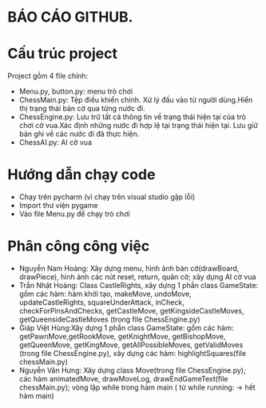 # BÁO CÁO GITHUB.
<a name = "I"></a>
# Cấu trúc project
<a name="markdown"></a>
Project gồm 4 file chính:
- Menu.py, button.py: menu trò chơi
- ChessMain.py: Tệp điều khiển chính. Xử lý đầu vào từ người dùng.Hiển thị trạng thái bàn cờ qua từng nước đi.
- ChessEngine.py: Lưu trữ tất cả thông tin về trạng thái hiện tại của trò chơi cờ vua.Xác định những nước đi hợp lệ tại trạng thái hiện tại. Lưu giữ bản ghi về các nước đi đã thực hiện.
- ChessAI.py: AI cờ vua
#  Hướng dẫn chạy code
- Chạy trên pycharm (vì chạy trên visual studio gặp lỗi)
- Import thư viện pygame
- Vào file Menu.py để chạy trò chơi

# Phân công công việc
- Nguyễn Nam Hoàng: Xây dựng menu, hình ảnh bàn cờ(drawBoard, drawPiece), hình ảnh các nút reset, return, quân cờ; xây dựng AI cờ vua 
- Trần Nhật Hoàng: Class CastleRights, xây dựng 1 phần class GameState: gồm các hàm: hàm khởi tạo, makeMove, undoMove, updateCastleRights, squareUnderAttack, inCheck, checkForPinsAndChecks, getCastleMove, getKingsideCastleMoves, getQueensideCastleMoves (trong file ChessEngine.py)
- Giáp Việt Hùng:Xây dựng 1 phần class GameState: gồm các hàm: getPawnMove,getRookMove, getKnightMove, getBishopMove, getQueenMove, getKingMove, getAllPossibleMoves, getValidMoves (trong file ChessEngine.py), xây dựng các hàm: highlightSquares(file chessMain.py)
- Nguyễn Văn Hưng: Xây dựng class Move(trong file ChessEngine.py); các hàm animatedMove, drawMoveLog, drawEndGameText(file chessMain.py);
vòng lặp while trong hàm main ( từ while running: -> hết hàm main)
